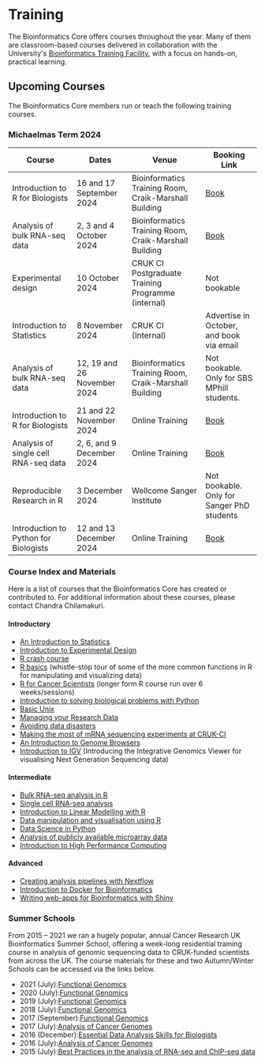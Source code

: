 # Training

The Bioinformatics Core offers courses throughout the year. Many of them are classroom-based courses delivered in collaboration with the University's [Bioinformatics Training Facility](https://bioinfotraining.bio.cam.ac.uk/), with a focus on hands-on, practical learning.

## Upcoming Courses
The Bioinformatics Core members run or teach the following training courses.

### Michaelmas Term 2024


|Course                                              |       Dates      |       Venue         | Booking Link |
|----------------------------------------------------|------------------|---------------------|--------------|
|Introduction to R for Biologists                    | 16 and 17 September 2024| Bioinformatics Training Room, Craik-Marshall Building| [Book](https://training.cam.ac.uk/bioinformatics/event/5296424)|
|Analysis of bulk RNA-seq data                       |2, 3 and 4 October 2024|Bioinformatics Training Room, Craik-Marshall Building| [Book](https://training.cam.ac.uk/bioinformatics/event/5290335)|
|Experimental design|10 October 2024|CRUK CI Postgraduate Training Programme (internal)|Not bookable|
|Introduction to Statistics| 8 November 2024| CRUK CI (Internal)| Advertise in October, and book via email|
|Analysis of bulk RNA-seq data|12, 19 and 26 November 2024|Bioinformatics Training Room, Craik-Marshall Building| Not bookable. Only for SBS MPhill students.|
|Introduction to R for Biologists|21 and 22 November 2024|Online Training| [Book](https://www.training.cam.ac.uk/bioinformatics/event/5332967)|
|Analysis of single cell RNA-seq data|2, 6, and 9 December 2024|Online Training|[Book](https://training.cam.ac.uk/bioinformatics/event/5290529)|
|Reproducible Research in R|3 December 2024|Wellcome Sanger Institute| Not bookable. Only for Sanger PhD students|
|Introduction to Python for Biologists|12 and 13 December 2024|Online Training|[Book](https://training.cam.ac.uk/bioinformatics/event/5333011)|


### Course Index and Materials

Here is a list of courses that the Bioinformatics Core has created or contributed to. For additional information about these courses, please contact Chandra Chilamakuri.

#### Introductory

* [An Introduction to Statistics](https://bioinformatics-core-shared-training.github.io/IntroductionToStats/)
* [Introduction to Experimental Design](https://bioinformatics-core-shared-training.github.io/experimental-design/)
* [R crash course](https://bioinformatics-core-shared-training.github.io/r-crash-course/)
* [R basics](https://bioinformatics-core-shared-training.github.io/r-basics/) (whistle-stop tour of some of the more common functions in R for manipulating and visualizing data)
* [R for Cancer Scientists](https://bioinformatics-core-shared-training.github.io/r-intro/index.html) (longer form R course run over 6 weeks/sessions)
* [Introduction to solving biological problems with Python](https://pycam.github.io/)
* [Basic Unix](https://bioinformatics-core-shared-training.github.io/shell-novice/)
* [Managing your Research Data](https://bioinformatics-core-shared-training.github.io/Managing-your-research-data/)
* [Avoiding data disasters](https://bioinformatics-core-shared-training.github.io//avoid-data-disaster/)
* [Making the most of mRNA sequencing experiments at CRUK-CI](https://bioinformatics-core-shared-training.github.io/rnaseq-pipeline/)
* [An Introduction to Genome Browsers](https://bioinformatics-core-shared-training.github.io/GenomeBrowserCourse/)
* [Introduction to IGV](https://bioinformatics-core-shared-training.github.io/intro-to-IGV/) (Introducing the Integrative Genomics Viewer for visualising Next Generation Sequencing data)

#### Intermediate

* [Bulk RNA-seq analysis in R](https://bioinformatics-core-shared-training.github.io/Bulk_RNAseq_Course_June24/)
* [Single cell RNA-seq analysis](https://bioinformatics-core-shared-training.github.io/SingleCell_RNASeq_May24/)
* [Introduction to Linear Modelling with R](https://bioinformatics-core-shared-training.github.io/linear-models-r/)
* [Data manipulation and visualisation using R](https://bioinformatics-core-shared-training.github.io/r-intermediate/)
* [Data Science in Python](https://pycam.github.io/)
* [Analysis of publicly available microarray data](https://github.com/bioinformatics-core-shared-training/microarray-analysis)
* [Introduction to High Performance Computing](https://bioinformatics-core-shared-training.github.io/hpc/)


#### Advanced

* [Creating analysis pipelines with Nextflow](https://github.com/bioinformatics-core-shared-training/nextflow_september_2021)
* [Introduction to Docker for Bioinformatics](https://bioinformatics-core-shared-training.github.io/docker-4-bioinformatics/)
* [Writing web-apps for Bioinformatics with Shiny](https://bioinformatics-core-shared-training.github.io/shiny-bioinformatics/)

### Summer Schools

From 2015 – 2021 we ran a hugely popular, annual Cancer Research UK Bioinformatics Summer School, offering a week-long residential training course in analysis of genomic sequencing data to CRUK-funded scientists from across the UK. The course materials for these and two Autumn/Winter Schools can be accessed via the links below.

* 2021 (July):[Functional Genomics](https://bioinformatics-core-shared-training.github.io/cruk-summer-school-2021/)
* 2020 (July):[Functional Genomics](https://bioinformatics-core-shared-training.github.io/cruk-summer-school-2020/)
* 2019 (July):[Functional Genomics](https://bioinformatics-core-shared-training.github.io/cruk-summer-school-2019/)
* 2018 (July):[Functional Genomics](https://bioinformatics-core-shared-training.github.io/cruk-summer-school-2018/)
* 2017 (September):[Functional Genomics](https://bioinformatics-core-shared-training.github.io/cruk-autumn-school-2017/)
* 2017 (July):[Analysis of Cancer Genomes](https://bioinformatics-core-shared-training.github.io/cruk-summer-school-2017/)
* 2016 (December):[Essential Data Analysis Skills for Biologists](https://bioinformatics-core-shared-training.github.io/winter-school2016/)
* 2016 (July):[Analysis of Cancer Genomes](https://bioinformatics-core-shared-training.github.io/cruk-summer-school-2016/)
* 2015 (July):[Best Practices in the analysis of RNA-seq and ChIP-seq data](https://bioinformatics-core-shared-training.github.io/cruk-bioinf-sschool/)






